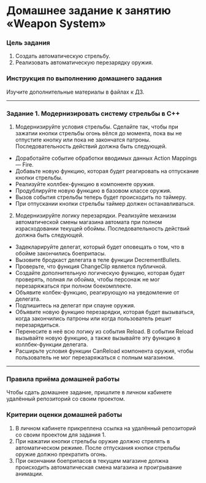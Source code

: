 # Домашнее задание к занятию «Weapon System»### Цель задания1. Создать автоматическую стрельбу.2. Реализовать автоматическую перезарядку оружия.### Инструкция по выполнению домашнего заданияИзучите дополнительные материалы в файлах к ДЗ.------### Задание 1. Модернизировать систему стрельбы в С++1. Модернизируйте условия стрельбы. Сделайте так, чтобы при зажатии кнопки стрельбы огонь вёлся до момента, пока вы не отпустите кнопку или пока не закончатся патроны. Последовательность действий должна быть следующей.* Доработайте событие обработки вводимых данных Action Mappings — Fire.* Добавьте новую функцию, которая будет реагировать на отпускание кнопки стрельбы.* Реализуйте коллбек-функцию в компоненте оружия.* Продублируйте новую функцию в базовом классе оружия.* Вызов события стрельбы теперь будет происходить по таймеру.* При отпускании кнопки стрельбы таймер должен останавливаться.2. Модернизируйте логику перезарядки. Реализуйте механизм автоматической смены магазина автомата при полном израсходовании текущей обоймы. Последовательность действий должна быть следующей.* Задекларируйте делегат, который будет оповещать о том, что в обойме закончились боеприпасы.* Вызовите бродкаст делегата в теле функции DecrementBullets.* Проверьте, что функция ChangeClip является публичной.* Создайте дополнительную логическую функцию, которая будет проверять, полная ли обойма, чтобы персонаж не мог перезаряжаться при полном боекомплекте.* Объявите колбек-функцию, реагирующую на уведомление от делегата.* Подпишитесь на делегат при спауне оружия.* Объявите новую функцию перезарядки, которая будет вызываться, когда закончились патроны или когда пользователь решит перезарядиться.* Перенесите в неё всю логику из события Reload. В событии Reload вызывайте новую функцию, а также вызывайте эту функцию в коллбек-функции делегата.* Расширьте условия функции CanReload компонента оружия, чтобы пользователь не мог перезаряжаться с полным магазином.------### Правила приёма домашней работыЧтобы сдать домашнее задание, пришлите в личном кабинете удалённый репозиторий со своим проектом.### Критерии оценки домашней работы1. В личном кабинете прикреплена ссылка на удалённый репозиторий со своим проектом для задания 1.2. При нажатии кнопки стрельбы оружие должно стрелять в автоматическом режиме. После отпускания кнопки стрельбы оружие должно прекратить огонь.3. При окончании боеприпасов в текущем магазине должна происходить автоматическая смена магазина и проигрывание анимации.